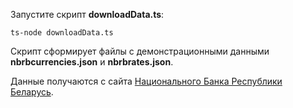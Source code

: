 Запустите скрипт **downloadData.ts**:

```ts-node downloadData.ts```

Скрипт сформирует файлы с демонстрационными данными **nbrbcurrencies.json** и **nbrbrates.json**. 

Данные получаются с сайта [Национального Банка Республики Беларусь](http://nbrb.by).